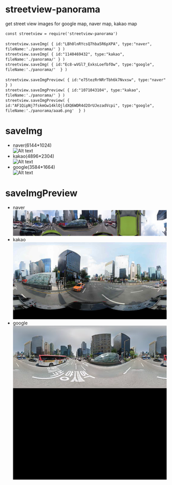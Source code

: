 # streetview-panorama
get street view images for google map, naver map, kakao map

```
const streetview = require('streetview-panorama')

streetview.saveImg( { id:"LBh0lnRYcsQ7hba5R6pXPA", type:"naver", fileName:'./panorama/' } )
streetview.saveImg( { id:"1140469432", type:"kakao", fileName:'./panorama/' } )
streetview.saveImg( { id:"Ec8-wVGl7_ExksLoefbfOw", type:"google", fileName:'./panorama/'  } )

streetview.saveImgPreview( { id:"e75tezRrNRrTbh6k7Nvxsw", type:"naver" } )
streetview.saveImgPreview( { id:"1071043104", type:"kakao", fileName:'./panorama/' } )
streetview.saveImgPreview( { id:"AF1QipNj7fskmGw14klOjldXQ6WDR4d2OrUJezadVcpi", type:"google", fileName:'./panorama/aaa6.png'  } )
```

# saveImg
* naver(6144*1024)   
![Alt text](/example/naver.png "naver streetview image")
* kakao(4896*2304)   
![Alt text](/example/kakao.png "kakao streetview image")
* google(3584*1664)   
![Alt text](/example/google.png "google streetview image")

# saveImgPreview
* naver   
![Alt text](/example/naverPreview.png "naver streetview preview image")
* kakao   
![Alt text](/example/kakaoPreview.png "kakao streetview preview image")
* google   
![Alt text](/example/googlePreview.png "google streetview preview image")
